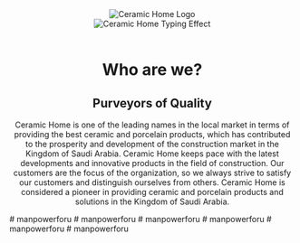 

<div align="center">
    <img src="https://github.com/user-attachments/assets/8353c828-faac-46d0-aedd-6910502ecfb0" alt="Ceramic Home Logo" />
    <br/>
    <img src="https://readme-typing-svg.herokuapp.com/?color=ED1B2F&font=Righteous&size=35&center=true&vCenter=true&width=500&height=70&duration=4000&lines=Ceramic+Home!" alt="Ceramic Home Typing Effect" />
</div>

<br/>

<h1 align="center">Who are we?</h1>

<h2 align="center">
Purveyors of Quality
</h2>

<p align="center">
Ceramic Home is one of the leading names in the local market in terms of providing the best ceramic and porcelain products, which has contributed to the prosperity and development of the construction market in the Kingdom of Saudi Arabia. 
Ceramic Home keeps pace with the latest developments and innovative products in the field of construction. Our customers are the focus of the organization, so we always strive to satisfy our customers and distinguish ourselves from others. 
Ceramic Home is considered a pioneer in providing ceramic and porcelain products and solutions in the Kingdom of Saudi Arabia.
</p>
#   m a n p o w e r f o r u  
 #   m a n p o w e r f o r u  
 #   m a n p o w e r f o r u  
 #   m a n p o w e r f o r u  
 #   m a n p o w e r f o r u  
 #   m a n p o w e r f o r u  
 